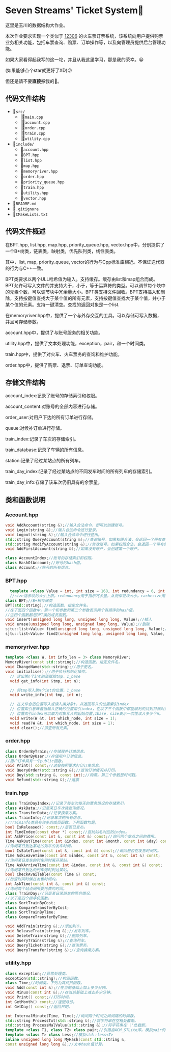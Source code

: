 # Seven Streams' Ticket System🚋
这里是玉川的数据结构大作业。

本次作业要求实现一个类似于 [12306](https://www.12306.cn/) 的火车票订票系统，该系统向用户提供购票业务相关功能，包括车票查询、购票、订单操作等，以及向管理员提供后台管理功能。

如果大家看得起我写的这一坨，并且从我这里学习，那是我的荣幸。😀

(如果能够点个star就更好了XD)😝

但还是请不要**直接抄**我的🐴。
## 代码文件结构
- 📁`src/`
  - |📄`main.cpp`
  - |📄`account.cpp`
  - |📄`order.cpp`
  - |📄`train.cpp`
  - |📄`utility.cpp`
- 📁`include/`
  - 📄`account.hpp`
  - 📄`BPT.hpp`
  - 📄`list.hpp`
  - 📄`map.hpp`
  - 📄`memoryriver.hpp`
  - 📄`order.hpp`
  - 📄`priority_queue.hpp`
  - 📄`train.hpp`
  - 📄`utility.hpp`
  - 📄`vector.hpp`
- 📄`README.md`
- 📄`.gitignore`
- 📄`CMakeLists.txt`

## 代码文件概述

在BPT.hpp, list.hpp, map.hpp, priority_queue.hpp, vector.hpp中，分别提供了一个B+树类，链表类，映射类，优先队列类，线性表类。

其中，list, map, priority_queue, vector的行为与Cpp标准库相近。不保证迭代器的行为与C++一致。

BPT类要求以两个ULL哈希值为输入。支持缓存。缓存由list和map组合而成。BPT允许可写入文件的并支持大于，小于，等于运算符的类型。可以调节每个块中的元素个数，可以调节块中冗余量大小。BPT类支持文件回收。BPT支持插入和删除，支持按键值查找大于某个值的所有元素，支持按键值查找大于某个值，并小于某个值的元素。支持一键清空。查找的返回对象是一个list.

在memoryriver.hpp中，提供了一个与外存交互的工具。可以存储可写入数据，并且可存储参数。

account.hpp中，提供了与账号服务的相关功能。

utility.hpp中，提供了文本处理功能，exception，pair，和一个时间类。

train.hpp中，提供了对火车、火车票务的查询和维护功能。

order.hpp中，提供了购票、退票、订单查询功能。

## 存储文件结构

account_index:记录了账号的存储索引和权限。

account_content:对账号的全部内容进行存储。

order_user:对用户下达的所有订单进行存储。

queue:对候补订单进行存储。

train_index:记录了车次的存储索引。

train_database:记录了车辆的所有信息。

station:记录了经过某站点的所有列车。

train_day_index:记录了经过某站点的不同发车时间的所有列车的存储索引。

train_day_info:存储了该车次仍旧具有的余票量。

## 类和函数说明

### Account.hpp

```cpp
void AddAccount(string &);//输入合法命令，即可以创建账号。
void Login(string &);//输入合法命令进行登录。
void Logout(string &);//输入合法命令进行登出。
std::string QueryAccount(string &);//查询账号。如果权限合法，会返回一个带有查询对象的字符串。
std::string ModifyAccount(string &);//修改账号。如果权限合法，会返回一个带有修改对象的字符串。
void AddFirstAccount(string &);//如果没有账户，会创建第一个账户。

class AccountIndex;//账号的存储索引和权限。
class HashOfAccount;//账号的hash值。
class Account;//账号的所有信息。
```

### BPT.hpp

```cpp
  template <class Value = int, int size = 168, int redundancy = 6, int cachesize = 400>
  //size指示块的大小上限。redundancy用于指示冗余量，从而保证块大小。cachesize用于指定缓存上限。
class BPT;//B+树存储类
BPT(std::string);//构造函数，指定文件名。
//在下面四个函数中，第一个和参数和第二个参数表示两个有顺序的hash值。
//这四个函数都是BPT类的成员函数。
void insert(unsigned long long, unsigned long long, Value);//插入
void erase(unsigned long long, unsigned long long, Value);//删除
sjtu::list<Value> find(unsigned long long, unsigned long long, Value);//查找哈希值相同，并且不小于该Value的所有元素。小的元素在链表头。
sjtu::list<Value> find2(unsigned long long, unsigned long long, Value, Value);//查找哈希值相同，不小于第一个Value，并且小于第二个Value的元素。小的元素在链表头。
```

### memoryriver.hpp

```cpp
template <class W, int info_len = 3> class MemoryRiver;
MemoryRiver(const std::string);//构造函数，指定文件名。
void ChangeName(std::string);//用于更名。
void initialise();//用于执行初始化操作。
  // 读出第n个int的值赋给tmp，1_base
  void get_info(int &tmp, int n);

  // 将tmp写入第n个int的位置，1_base
  void write_info(int tmp, int n);

  // 在文件合适位置写入或读入类对象t，并返回写入的位置索引index
  // 位置索引意味着当输入正确的位置索引index，在以下三个函数中都能顺利的找到目标对象进行操作
  // 位置索引index可以取为对象写入的起始位置,1base，size表示一次性读入多少个W。
  void write(W &t, int which_node, int size = 1);
  void read(W &t, int which_node, int size = 1);
  void clear();//清空所有元素。
```

### order.hpp

```cpp
class OrderByTrain;//存储候补订单信息。
class OrderByUser;//存储用户订单信息。
//用户订单具有一个public函数。
void Print() const;//这会按照要求打印订单信息。
void QueryOrder(std::string &);//查询订单情况并打印。
void Buy(std::string &, const int);//购票。第二个参数是时间戳。
void Refund(std::string &);//退票
```

### train.hpp

```cpp
class TrainDayIndex;//记录了每车次每天的票务情况的存储索引。
class AskData;//记录某日车次待查询情况。
class TransferData;//记录换乘方案。
class TrainInfo;//记录车次的所有信息。
//TrainInfo类具有较多的成员函数。下列函数均是。
bool IsReleased() const;//是否已发布。
int FindIndex(const char *) const;//查找站名对应的index。
int AskPrice(const int &, const int &) const;//询问两个站点之间的费用。
Time AskOutTime(const int &index, const int &month, const int &day) const;
//询问某日到达某站的列车的发车时间。
bool IsSaleTime(const int &, const int &) const;//询问是否在发售时间内。
Time AskLeaveTime(const int &index, const int &, const int &) const;
//询问某日发车的列车何时离开某站。
Time AskArriveTime(const int &index, const int &, const int &) const;
//询问某日到达的列车何时到达某站。
bool CheckAvailable(const Time &) const;
//检查时间时候在发售时间内。
int AskTime(const int &, const int &) const;
//询问两个站点间所要花费的时间。
class TrainDay;//记录某日某班车的票务情况。
//以下是四个排序仿函数。
class SortTrainByCost;
class CompareTransferByCost;
class SortTrainByTime;
class CompareTransferByTime;

void AddTrain(string &);//添加列车。
void ReleaseTrain(string &);//发布列车。
void DeleteTrain(string &);//删除列车。
void QueryTrain(string &);//查询列车。
void QueryTicket(string &);//查询票务。
void QueryTransfer(string &);//查询换乘方案。
```

### utility.hpp
```cpp
class exception;//异常处理类。
exception(std::string);//构造函数。
class Time;//时间类。下列为其成员函数。
void Add(const int &);//在当前基础上加上多少分钟。
void Minus(const int &);//在当前基础上减去多少分钟。
void Print() const;//打印时间。
int GetMonth() const;//返回月份。
int GetDay() const;//返回日期。

int IntervalMinute(Time, Time);//询问两个时间之间间隔的时间数。
std::string ProcessTxt(std::string &);//将字符串在空格处截断。
std::string ProcessMalValue(std::string &);//将字符串在'|'处截断。
template <class T1, class T2> class pair;//引用自ACM_STLite库。模拟pair的行为。
template <class T> class Less;//模拟std::less<T>
inline unsigned long long MyHash(const std::string &,
const unsigned long long &);//文本hash值计算。
```
